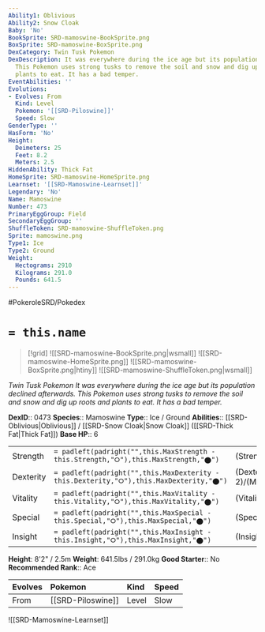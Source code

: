 ```yaml
---
Ability1: Oblivious
Ability2: Snow Cloak
Baby: 'No'
BookSprite: SRD-mamoswine-BookSprite.png
BoxSprite: SRD-mamoswine-BoxSprite.png
DexCategory: Twin Tusk Pokemon
DexDescription: It was everywhere during the ice age but its population declined afterwards.
  This Pokemon uses strong tusks to remove the soil and snow and dig up roots and
  plants to eat. It has a bad temper.
EventAbilities: ''
Evolutions:
- Evolves: From
  Kind: Level
  Pokemon: '[[SRD-Piloswine]]'
  Speed: Slow
GenderType: ''
HasForm: 'No'
Height:
  Deimeters: 25
  Feet: 8.2
  Meters: 2.5
HiddenAbility: Thick Fat
HomeSprite: SRD-mamoswine-HomeSprite.png
Learnset: '[[SRD-Mamoswine-Learnset]]'
Legendary: 'No'
Name: Mamoswine
Number: 473
PrimaryEggGroup: Field
SecondaryEggGroup: ''
ShuffleToken: SRD-mamoswine-ShuffleToken.png
Sprite: mamoswine.png
Type1: Ice
Type2: Ground
Weight:
  Hectograms: 2910
  Kilograms: 291.0
  Pounds: 641.5
---
```


#PokeroleSRD/Pokedex

# `= this.name`

> [!grid]
> ![[SRD-mamoswine-BookSprite.png|wsmall]]
> ![[SRD-mamoswine-HomeSprite.png]]
> ![[SRD-mamoswine-BoxSprite.png|htiny]]
> ![[SRD-mamoswine-ShuffleToken.png|wsmall]]


*Twin Tusk Pokemon*
*It was everywhere during the ice age but its population declined afterwards. This Pokemon uses strong tusks to remove the soil and snow and dig up roots and plants to eat. It has a bad temper.*

**DexID**:: 0473
**Species**:: Mamoswine
**Type**:: Ice / Ground
**Abilities**:: [[SRD-Oblivious|Oblivious]] / [[SRD-Snow Cloak|Snow Cloak]] ([[SRD-Thick Fat|Thick Fat]])
**Base HP**:: 6

|           |                                                                                        |                                          |
| --------- | -------------------------------------------------------------------------------------- | ---------------------------------------- |
| Strength  | `= padleft(padright("",this.MaxStrength - this.Strength,"⭘"),this.MaxStrength,"⬤")`    | (Strength::3)/(MaxStrength::7)   |
| Dexterity | `= padleft(padright("",this.MaxDexterity - this.Dexterity,"⭘"),this.MaxDexterity,"⬤")` | (Dexterity:: 2)/(MaxDexterity::5) |
| Vitality  | `= padleft(padright("",this.MaxVitality - this.Vitality,"⭘"),this.MaxVitality,"⬤")`    | (Vitality::2)/(MaxVitality::5)   |
| Special   | `= padleft(padright("",this.MaxSpecial - this.Special,"⭘"),this.MaxSpecial,"⬤")`       | (Special::2)/(MaxSpecial::5)     |
| Insight   | `= padleft(padright("",this.MaxInsight - this.Insight,"⭘"),this.MaxInsight,"⬤")`       | (Insight::2)/(MaxInsight::4)     |

**Height**: 8'2" / 2.5m
**Weight**: 641.5lbs / 291.0kg
**Good Starter**:: No
**Recommended Rank**:: Ace

| Evolves   | Pokemon           | Kind   | Speed   |
|:----------|:------------------|:-------|:--------|
| From      | [[SRD-Piloswine]] | Level  | Slow    |

![[SRD-Mamoswine-Learnset]]